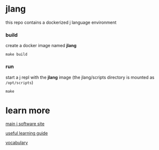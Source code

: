 # jlang

this repo contains a dockerized j language environment

### build

create a docker image named **jlang**

`make build`

### run

start a j repl with the **jlang** image (the jlang/scripts directory is mounted
as `/opt/scripts`)

`make`

# learn more

[main j software site](https://www.jsoftware.com)

[useful learning guide](https://www.jsoftware.com/help/learning/contents.htm)

[vocabulary](https://code.jsoftware.com/wiki/NuVoc)
